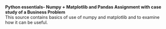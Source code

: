 <b> Python essentials- Numpy + Matplotlib and Pandas Assignment with case study of a Business Problem </b> <br/>
This source contains basics of use of numpy and matplotlib and to examine how it can be useful.

